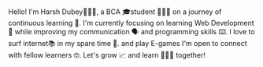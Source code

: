Hello! I'm Harsh Dubey👨🏻‍💻, a BCA 🎓student 👨🏻‍🎓 on a journey of continuous learning 📑.
I'm currently focusing on learning Web Development 🍵 while improving my communication 🗣️ and programming skills ⌨️.
I love to surf internet📚 in my spare time 🪹. and play E-games
I'm open to connect with fellow learners 🤓. Let's grow 📈 and learn 🙎🏻‍♂️ together!



